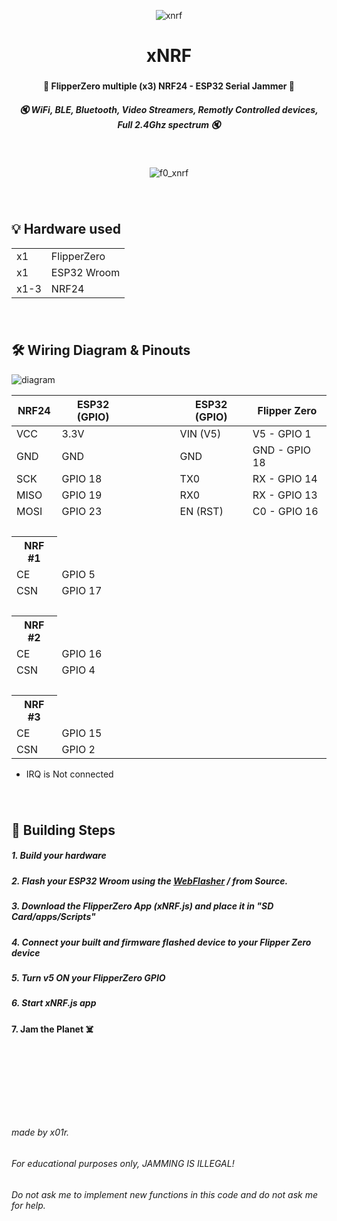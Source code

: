 <div align="center">
  
![xnrf](https://github.com/user-attachments/assets/62c7c6a0-44fa-45d8-a7c8-347fbcda6dd6)
<h1>xNRF </h1>

###


###
#### 🐬 FlipperZero multiple (x3) NRF24 - ESP32 Serial Jammer 🐬
##### 🔇 WiFi, BLE, Bluetooth, Video Streamers, Remotly Controlled devices, Full 2.4Ghz spectrum 🔇
###
&nbsp;

![f0_xnrf](https://github.com/user-attachments/assets/a894a59c-9a4a-473d-974b-00ee1378100a)
###
&nbsp;
###

</div>



## 💡 Hardware used
<table>
<tbody>
<tr><td>x1</td><td>FlipperZero</td></tr>
<tr><td>x1</td><td>ESP32 Wroom</td></tr>
<tr><td>x1-3</td><td>NRF24</td></tr>
</tbody>
</table>

###
&nbsp;
###

## 🛠 Wiring Diagram & Pinouts

![diagram](https://github.com/user-attachments/assets/b6d4786c-2db8-4a35-87a4-c4d306f03a82)


<table>
<thead><th>NRF24</th><th>ESP32 (GPIO)</th><th> &nbsp; &nbsp; &nbsp; &nbsp; &nbsp; &nbsp; &nbsp; &nbsp; </th><th>ESP32 (GPIO)</th><th>Flipper Zero</th></thead>
<tbody>
<tr><td>VCC</td><td>3.3V</td><td></td><td>VIN (V5)</td><td>V5 - GPIO 1 </td></tr>
<tr><td>GND</td><td>GND</td><td></td><td>GND</td><td>GND - GPIO 18 </td></tr>
<tr><td>SCK</td><td>GPIO 18</td><td></td><td>TX0</td><td>RX - GPIO 14 </td></tr>
<tr><td>MISO</td><td>GPIO 19</td><td></td><td>RX0</td><td>RX - GPIO 13 </td></tr>
<tr><td>MOSI</td><td>GPIO 23</td><td></td><td>EN (RST)</td><td>C0 - GPIO 16 </td></tr>
<tr><td>&nbsp;</td><td></td></tr>
<tr><th>NRF #1</th><td></td></tr>
<tr><td>CE</td><td>GPIO 5</td></tr>
<tr><td>CSN</td><td>GPIO 17</td></tr>
<tr><td>&nbsp;</td><td></td></tr>
<tr><th>NRF #2</th><td></td></tr>
<tr><td>CE</td><td>GPIO 16</td></tr>
<tr><td>CSN</td><td>GPIO 4</td></tr>
<tr><td>&nbsp;</td><td></td></tr>
<tr><th>NRF #3</th><td></td></tr>
<tr><td>CE</td><td>GPIO 15</td></tr>
<tr><td>CSN</td><td>GPIO 2</td></tr>
  
</tbody>
</table>

* IRQ is Not connected
###
&nbsp;
###



## 🚀 Building Steps

##### 1. Build your hardware
##### 2. Flash your ESP32 Wroom using the [WebFlasher](https://f0n00b.github.io/xNRF/WebFlasher/) / from Source.
##### 3. Download the FlipperZero App (xNRF.js) and place it in "SD Card/apps/Scripts"
##### 4. Connect your built and firmware flashed device to your Flipper Zero device
##### 5. Turn v5 ON your FlipperZero GPIO
##### 6. Start xNRF.js app
#### 7. Jam the Planet ☠️
###
&nbsp;
###
###
&nbsp;
###
###
&nbsp;
###
  
###### made by x01r.  
###### For educational purposes only, JAMMING IS ILLEGAL!
###### Do not ask me to implement new functions in this code and do not ask me for help.
